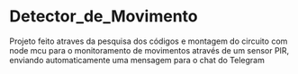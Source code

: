 # Detector_de_Movimento
Projeto feito atraves da pesquisa dos códigos e montagem do circuito com node mcu para o monitoramento de movimentos através de um sensor PIR, enviando automaticamente uma mensagem para o chat do Telegram
